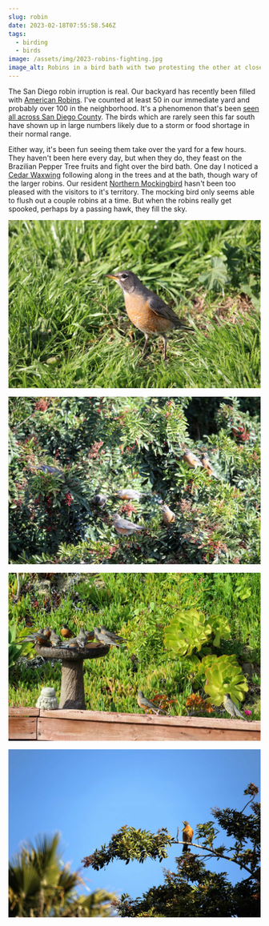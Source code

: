 ```yaml
---
slug: robin
date: 2023-02-18T07:55:58.546Z
tags:
  - birding
  - birds
image: /assets/img/2023-robins-fighting.jpg
image_alt: Robins in a bird bath with two protesting the other at close range.
---
```


The San Diego robin irruption is real.
Our backyard has recently been filled with [American Robins](https://ebird.org/species/amerob).
I've counted at least 50 in our immediate yard and probably over 100 in the neighborhood.
It's a phenomenon that's been [seen all across San Diego County](https://www.msn.com/en-us/weather/other/column-robins-are-flocking-to-san-diego-and-no-one-knows-why/ar-AA17mChW).
The birds which are rarely seen this far south have shown up in large numbers likely due to a storm or food shortage in their normal range.

Either way, it's been fun seeing them take over the yard for a few hours.
They haven't been here every day, but when they do, they feast on the Brazilian Pepper Tree fruits and fight over the bird bath.
One day I noticed a [Cedar Waxwing](https://ebird.org/species/cedwax/) following along in the trees and at the bath, though wary of the larger robins.
Our resident [Northern Mockingbird](https://ebird.org/species/normoc/) hasn't been too pleased with the visitors to it's territory.
The mocking bird only seems able to flush out a couple robins at a time.
But when the robins really get spooked, perhaps by a passing hawk, they fill the sky.

![closeup of a robin standing in grass](/assets/img/2023-robin-in-grass.jpg "It's been cool being able to see all the plumage details")

![7+ robins in a tree with small red fruits](/assets/img/2023-robins-in-trees.jpg "The robins have come while the Brazilian Pepper trees are full of fruit")

![robins crowding a wide birdbath with 2 more wanting their place](/assets/img/2023-robins-at-bird-bath.jpg "10 robins is the most I've counted in the birdbath so far")

![robin on a branch with palm fronds in the background](/assets/img/2023-robin-with-palm.jpg "Unsurprisingly, I haven't seen any robins up in the palm trees")
